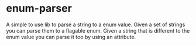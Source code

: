 # enum-parser
A simple to use lib to parse a string to a enum value. Given a set of strings you can parse them to a flagable enum. Given a string that is different to the enum value you can parse it too by using an attribute.
